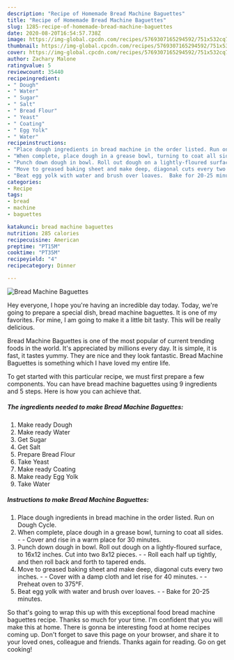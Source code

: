 ```yaml
---
description: "Recipe of Homemade Bread Machine Baguettes"
title: "Recipe of Homemade Bread Machine Baguettes"
slug: 1285-recipe-of-homemade-bread-machine-baguettes
date: 2020-08-20T16:54:57.738Z
image: https://img-global.cpcdn.com/recipes/5769307165294592/751x532cq70/bread-machine-baguettes-recipe-main-photo.jpg
thumbnail: https://img-global.cpcdn.com/recipes/5769307165294592/751x532cq70/bread-machine-baguettes-recipe-main-photo.jpg
cover: https://img-global.cpcdn.com/recipes/5769307165294592/751x532cq70/bread-machine-baguettes-recipe-main-photo.jpg
author: Zachary Malone
ratingvalue: 5
reviewcount: 35440
recipeingredient:
- " Dough"
- " Water"
- " Sugar"
- " Salt"
- " Bread Flour"
- " Yeast"
- " Coating"
- " Egg Yolk"
- " Water"
recipeinstructions:
- "Place dough ingredients in bread machine in the order listed. Run on Dough Cycle."
- "When complete, place dough in a grease bowl, turning to coat all sides.  Cover and rise in a warm place for 30 minutes."
- "Punch down dough in bowl. Roll out dough on a lightly-floured surface, to 16x12 inches. Cut into two 8x12 pieces.  Roll each half up tightly, and then roll back and forth to tapered ends."
- "Move to greased baking sheet and make deep, diagonal cuts every two inches.  Cover with a damp cloth and let rise for 40 minutes.  Preheat oven to 375°F."
- "Beat egg yolk with water and brush over loaves.  Bake for 20-25 minutes."
categories:
- Recipe
tags:
- bread
- machine
- baguettes

katakunci: bread machine baguettes 
nutrition: 285 calories
recipecuisine: American
preptime: "PT15M"
cooktime: "PT35M"
recipeyield: "4"
recipecategory: Dinner

---
```



![Bread Machine Baguettes](https://img-global.cpcdn.com/recipes/5769307165294592/751x532cq70/bread-machine-baguettes-recipe-main-photo.jpg)

Hey everyone, I hope you're having an incredible day today. Today, we're going to prepare a special dish, bread machine baguettes. It is one of my favorites. For mine, I am going to make it a little bit tasty. This will be really delicious.

Bread Machine Baguettes is one of the most popular of current trending foods in the world. It's appreciated by millions every day. It is simple, it is fast, it tastes yummy. They are nice and they look fantastic. Bread Machine Baguettes is something which I have loved my entire life.




To get started with this particular recipe, we must first prepare a few components. You can have bread machine baguettes using 9 ingredients and 5 steps. Here is how you can achieve that.

<!--inarticleads1-->

##### The ingredients needed to make Bread Machine Baguettes:

1. Make ready  Dough
1. Make ready  Water
1. Get  Sugar
1. Get  Salt
1. Prepare  Bread Flour
1. Take  Yeast
1. Make ready  Coating
1. Make ready  Egg Yolk
1. Take  Water




<!--inarticleads2-->

##### Instructions to make Bread Machine Baguettes:

1. Place dough ingredients in bread machine in the order listed. Run on Dough Cycle.
1. When complete, place dough in a grease bowl, turning to coat all sides. -  - Cover and rise in a warm place for 30 minutes.
1. Punch down dough in bowl. Roll out dough on a lightly-floured surface, to 16x12 inches. Cut into two 8x12 pieces. -  - Roll each half up tightly, and then roll back and forth to tapered ends.
1. Move to greased baking sheet and make deep, diagonal cuts every two inches. -  - Cover with a damp cloth and let rise for 40 minutes. -  - Preheat oven to 375°F.
1. Beat egg yolk with water and brush over loaves. -  - Bake for 20-25 minutes.




So that's going to wrap this up with this exceptional food bread machine baguettes recipe. Thanks so much for your time. I'm confident that you will make this at home. There is gonna be interesting food at home recipes coming up. Don't forget to save this page on your browser, and share it to your loved ones, colleague and friends. Thanks again for reading. Go on get cooking!
